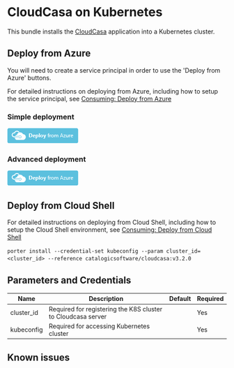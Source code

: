 # CloudCasa on Kubernetes

This bundle installs the [CloudCasa](https://cloudcasa.io/) application into a Kubernetes cluster.


## Deploy from Azure


You will need to create a service principal in order to use the 'Deploy from Azure' buttons.


For detailed instructions on deploying from Azure, including how to setup the service principal, see [Consuming: Deploy from Azure](../../docs/consuming.md#deploy-from-azure)

### Simple deployment


<a href="https://portal.azure.com/#create/Microsoft.Template/uri/https%3A%2F%2Fgithub.com%2Fcatalogicsoftware%2Fazure-cnab-quickstarts%2Fblob%2FKUBEDR-4021%2Fporter%2Fcloudcasa%2Fcloudcasa-simple.json" target="_blank"><img src="https://raw.githubusercontent.com/endjin/CNAB.Quickstarts/master/images/Deploy-from-Azure.png"/></a>

### Advanced deployment


<a href="https://portal.azure.com/#create/Microsoft.Template/uri/https%3A%2F%2Fgithub.com%2Fcatalogicsoftware%2Fazure-cnab-quickstarts%2Fblob%2FKUBEDR-4021%2Fporter%2Fcloudcasa%2Fcloudcasa-simple.json" target="_blank"><img src="https://raw.githubusercontent.com/endjin/CNAB.Quickstarts/master/images/Deploy-from-Azure.png"/></a>


## Deploy from Cloud Shell


For detailed instructions on deploying from Cloud Shell, including how to setup the Cloud Shell environment, see [Consuming: Deploy from Cloud Shell](../../docs/consuming.md#deploy-from-cloud-shell)


```porter install --credential-set kubeconfig --param cluster_id=<cluster_id> --reference catalogicsoftware/cloudcasa:v3.2.0```


## Parameters and Credentials

 | Name | Description | Default | Required | 
 | --- | --- | --- | --- | 
 | cluster_id | Required for registering the K8S cluster to Cloudcasa server |  | Yes
kubeconfig | Required for accessing Kubernetes cluster |  | Yes


## Known issues

